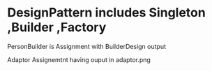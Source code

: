 # DesignPattern includes Singleton ,Builder ,Factory

PersonBuilder is Assignment with BuilderDesign output

Adaptor Assignemtnt having ouput in adaptor.png
